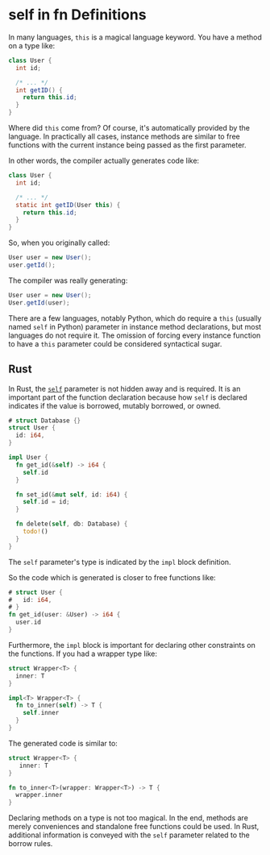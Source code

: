 # self in fn Definitions

In many languages, `this` is a magical language keyword. You have a method on a
type like:

```java
class User {
  int id;

  /* ... */
  int getID() {
    return this.id;
  }
}
```

Where did `this` come from? Of course, it's automatically provided by the
language. In practically all cases, instance methods are similar to free functions
with the current instance being passed as the first parameter.

In other words, the compiler actually generates code like:

```java
class User {
  int id;

  /* ... */
  static int getID(User this) {
    return this.id;
  }
}
```

So, when you originally called:

```java
User user = new User();
user.getId();
```

The compiler was really generating:

```java
User user = new User();
User.getId(user);
```

There are a few languages, notably Python, which do require a `this` (usually
named `self` in Python) parameter in instance method declarations, but most
languages do not require it. The omission of forcing every instance function to
have a `this` parameter could be considered syntactical sugar.

## Rust

In Rust, the [`self`][std_lib_self] parameter is not hidden away and is required. It is an
important part of the function declaration because how `self` is declared
indicates if the value is borrowed, mutably borrowed, or owned.

```rust
# struct Database {}
struct User {
  id: i64,
}

impl User {
  fn get_id(&self) -> i64 {
    self.id
  }

  fn set_id(&mut self, id: i64) {
    self.id = id;
  }

  fn delete(self, db: Database) {
    todo!()
  }
}
```

The `self` parameter's type is indicated by the `impl` block definition.

So the code which is generated is closer to free functions like:

```rust
# struct User {
#   id: i64,
# }
fn get_id(user: &User) -> i64 {
  user.id
}
```

Furthermore, the `impl` block is important for declaring other constraints on
the functions. If you had a wrapper type like:

```rust
struct Wrapper<T> {
  inner: T
}

impl<T> Wrapper<T> {
  fn to_inner(self) -> T {
    self.inner
  }
}
```

The generated code is similar to:

```rust
struct Wrapper<T> {
   inner: T
}

fn to_inner<T>(wrapper: Wrapper<T>) -> T {
  wrapper.inner
}
```

Declaring methods on a type is not too magical. In the end, methods are merely
conveniences and standalone free functions could be used. In Rust, additional
information is conveyed with the `self` parameter related to the borrow rules.

[std_lib_self]: https://doc.rust-lang.org/std/keyword.self.html

